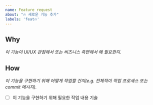 ```yaml
---
name: Feature request
about: "🔥 새로운 기능 추가"
labels: 'feat🔥'
---
```


## Why
_이 기능이 UI/UX 관점에서 또는 비즈니스 측면에서 왜 필요한지._

## How
_이 기능을 구현하기 위해 어떻게 작업할 건지(e.g. 전체적이 작업 프로세스 또는 commit 메시지)._

- [ ] 이 기능을 구현하기 위해 필요한 작업 내용 기술
